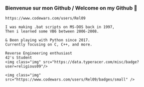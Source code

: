 ### Bienvenue sur mon Github / Welcome on my Github :fox_face:

```https://www.codewars.com/users/Rel09```
```
I was making .bat scripts on MS-DOS back in 1997,
Then i learned some VB6 between 2006-2008.

& Been playing with Python since 2017.
Currently focusing on C, C++, and more.

Reverse Engineering enthusiast
42's Student
<img class="img" src="https://data.typeracer.com/misc/badge?user=religious09"/>

<img class="img" src="https://www.codewars.com/users/Rel09/badges/small" />


